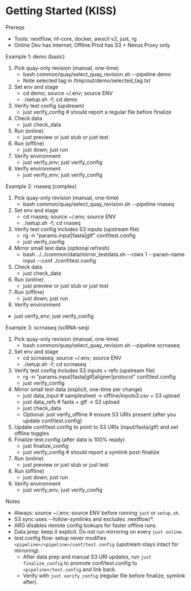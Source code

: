 # Getting Started (KISS)

Prereqs
- Tools: nextflow, nf-core, docker, awscli v2, just, rg
- Online Dev has internet; Offline Prod has S3 + Nexus Proxy only

Example 1: demo (basic)
1) Pick quay-only revision (manual, one-time)
   - bash common/quay/select_quay_revision.sh --pipeline demo
   - Note selected tag in /tmp/out/demo/selected_tag.txt
2) Set env and stage
   - cd demo; source ~/.env; source ENV
   - ./setup.sh -f; cd demo
3) Verify test config (upstream)
   - just verify_config   # should report a regular file before finalize
4) Check data
   - just check_data
5) Run (online)
   - just preview  or  just stub  or  just test
6) Run (offline)
   - just down; just run
8) Verify environment
   - just verify_env; just verify_config
7) Verify environment
   - just verify_env; just verify_config

Example 2: rnaseq (complex)
1) Pick quay-only revision (manual, one-time)
   - bash common/quay/select_quay_revision.sh --pipeline rnaseq
2) Set env and stage
   - cd rnaseq; source ~/.env; source ENV
   - ./setup.sh -f; cd rnaseq
3) Verify test config includes S3 inputs (upstream file)
   - rg -n "params\.input|fasta|gtf" conf/test.config
   - just verify_config
4) Mirror small test data (optional refresh)
   - bash ../../common/data/mirror_testdata.sh --rows 1 --param-name input --conf ./conf/test.config
5) Check data
   - just check_data
6) Run (online)
   - just preview  or  just stub  or  just test
7) Run (offline)
   - just down; just run
7) Verify environment
- just verify_env; just verify_config

Example 3: scrnaseq (scRNA-seq)
1) Pick quay-only revision (manual, one-time)
   - bash common/quay/select_quay_revision.sh --pipeline scrnaseq
2) Set env and stage
   - cd scrnaseq; source ~/.env; source ENV
   - ./setup.sh -f; cd scrnaseq
3) Verify test config includes S3 inputs + refs (upstream file)
   - rg -n "params\.input|fasta|gtf|aligner|protocol" conf/test.config
   - just verify_config
4) Mirror small test data (explicit, one-time per change)
   - just data_input      # samplesheet -> offline/inputs3.csv + S3 upload
   - just data_refs       # fasta + gtf -> S3 upload
   - just check_data
   - Optional: just verify_offline  # ensure S3 URIs present (after you update conf/test.config)
5) Update conf/test.config to point to S3 URIs (input/fasta/gtf) and set offline toggles
6) Finalize test.config (after data is 100% ready)
   - just finalize_config
   - just verify_config   # should report a symlink post-finalize
7) Run (online)
   - just preview  or  just stub  or  just test
8) Run (offline)
   - just down; just run
9) Verify environment
   - just verify_env; just verify_config

 Notes
 - Always: source ~/.env; source ENV before running `just` or `setup.sh`.
 - S3 sync uses --follow-symlinks and excludes .nextflow/*.
 - ARG disables remote config lookups for faster offline runs.
 - Data prep: keep it explicit. Do not run mirroring on every `just online`.
 - test.config flow: setup never modifies `<pipeline>/<pipeline>/conf/test.config` (upstream stays intact for mirroring).
   - After data prep and manual S3 URI updates, run `just finalize_config` to promote conf/test.config to `<pipeline>/test.config` and link back.
   - Verify with `just verify_config` (regular file before finalize, symlink after).
